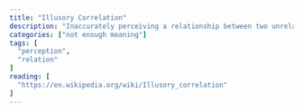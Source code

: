 ```yaml
---
title: "Illusory Correlation"
description: "Inaccurately perceiving a relationship between two unrelated events."
categories: ["not enough meaning"]
tags: [
  "perception",
  "relation"
]
reading: [
  "https://en.wikipedia.org/wiki/Illusory_correlation"
]
---
```


